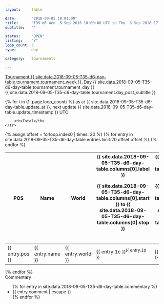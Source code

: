 ```yaml
---
layout: 	table

date: 		"2018-09-05 18:01:00"
title: 		"T35-d6 Wed  5 Sep 2018 18:00:00 UTC to Thu  6 Sep 2018 17:59:59 UTC"
subtitle: 	""

status:     "OPEN"
listing:    "Y"
loop_count: 3
type:       day

category: 	tournaments

---
```

<div class="table_header">
    <span class="table_title">
        <a href="{{ site.data.2018-09-05-T35-d6-day-table.tournament.week_results_table_url }}">
        Tournament {{ site.data.2018-09-05-T35-d6-day-table.tournament.tournament_week }}</a>, Day {{ site.data.2018-09-05-T35-d6-day-table.tournament.tournament_day }}
    </span><br>
    <span class="table_subtitle">
        {{ site.data.2018-09-05-T35-d6-day-table.tournament.day_post_subtitle }}
    </span>  
</div>

{% for i in (1..page.loop_count) %}
<span class="table_nextupdate">as at {{ site.data.2018-09-05-T35-d6-day-table.update_at }}, next update {{ site.data.2018-09-05-T35-d6-day-table.update_timestamp }} UTC</span> 
<table class="day_table">
  <colgroup>
    <col style="width:18px">
    <col style="width:55px">
    <col style="width:55px">
    <col style="width:12px">
    <col style="width:12px">
    <col style="width:12px">
    <col style="width:12px">
    <col style="width:12px">
    <col style="width:12px">
    <col style="width:12px">
    <col style="width:12px">
    <col style="width:12px">
    <col style="width:12px">
    <col style="width:12px">
    <col style="width:12px">
    <col style="width:12px">
    <col style="width:12px">
    <col style="width:12px">
    <col style="width:12px">
    <col style="width:12px">
    <col style="width:12px">
    <col style="width:12px">
    <col style="width:12px">
    <col style="width:12px">
    <col style="width:12px">
    <col style="width:12px">
    <col style="width:12px">
    <col style="width:18px">
  </colgroup>  
  <thead>
    <tr>
        <th>POS</th>
        <th class="AlignLeft">Name</th>
        <th class="AlignLeft">World</th>

<th><div class="label">{{ site.data.2018-09-05-T35-d6-day-table.columns[0].label }}<p class="onhover">{{ site.data.2018-09-05-T35-d6-day-table.columns[0].start }} to {{ site.data.2018-09-05-T35-d6-day-table.columns[0].stop }}</p></div>​</th>
<th><div class="label">{{ site.data.2018-09-05-T35-d6-day-table.columns[1].label }}<p class="onhover">{{ site.data.2018-09-05-T35-d6-day-table.columns[1].start }} to {{ site.data.2018-09-05-T35-d6-day-table.columns[1].stop }}</p></div>​</th>
<th><div class="label">{{ site.data.2018-09-05-T35-d6-day-table.columns[2].label }}<p class="onhover">{{ site.data.2018-09-05-T35-d6-day-table.columns[2].start }} to {{ site.data.2018-09-05-T35-d6-day-table.columns[2].stop }}</p></div>​</th>
<th><div class="label">{{ site.data.2018-09-05-T35-d6-day-table.columns[3].label }}<p class="onhover">{{ site.data.2018-09-05-T35-d6-day-table.columns[3].start }} to {{ site.data.2018-09-05-T35-d6-day-table.columns[3].stop }}</p></div>​</th>
<th><div class="label">{{ site.data.2018-09-05-T35-d6-day-table.columns[4].label }}<p class="onhover">{{ site.data.2018-09-05-T35-d6-day-table.columns[4].start }} to {{ site.data.2018-09-05-T35-d6-day-table.columns[4].stop }}</p></div>​</th>
<th><div class="label">{{ site.data.2018-09-05-T35-d6-day-table.columns[5].label }}<p class="onhover">{{ site.data.2018-09-05-T35-d6-day-table.columns[5].start }} to {{ site.data.2018-09-05-T35-d6-day-table.columns[5].stop }}</p></div>​</th>
<th><div class="label">{{ site.data.2018-09-05-T35-d6-day-table.columns[6].label }}<p class="onhover">{{ site.data.2018-09-05-T35-d6-day-table.columns[6].start }} to {{ site.data.2018-09-05-T35-d6-day-table.columns[6].stop }}</p></div>​</th>
<th><div class="label">{{ site.data.2018-09-05-T35-d6-day-table.columns[7].label }}<p class="onhover">{{ site.data.2018-09-05-T35-d6-day-table.columns[7].start }} to {{ site.data.2018-09-05-T35-d6-day-table.columns[7].stop }}</p></div>​</th>
<th><div class="label">{{ site.data.2018-09-05-T35-d6-day-table.columns[8].label }}<p class="onhover">{{ site.data.2018-09-05-T35-d6-day-table.columns[8].start }} to {{ site.data.2018-09-05-T35-d6-day-table.columns[8].stop }}</p></div>​</th>
<th><div class="label">{{ site.data.2018-09-05-T35-d6-day-table.columns[9].label }}<p class="onhover">{{ site.data.2018-09-05-T35-d6-day-table.columns[9].start }} to {{ site.data.2018-09-05-T35-d6-day-table.columns[9].stop }}</p></div>​</th>
<th><div class="label">{{ site.data.2018-09-05-T35-d6-day-table.columns[10].label }}<p class="onhover">{{ site.data.2018-09-05-T35-d6-day-table.columns[10].start }} to {{ site.data.2018-09-05-T35-d6-day-table.columns[10].stop }}</p></div>​</th>

<th><div class="label">{{ site.data.2018-09-05-T35-d6-day-table.columns[11].label }}<p class="onhover">{{ site.data.2018-09-05-T35-d6-day-table.columns[11].start }} to {{ site.data.2018-09-05-T35-d6-day-table.columns[11].stop }}</p></div>​</th>
<th><div class="label">{{ site.data.2018-09-05-T35-d6-day-table.columns[12].label }}<p class="onhover">{{ site.data.2018-09-05-T35-d6-day-table.columns[12].start }} to {{ site.data.2018-09-05-T35-d6-day-table.columns[12].stop }}</p></div>​</th>
<th><div class="label">{{ site.data.2018-09-05-T35-d6-day-table.columns[13].label }}<p class="onhover">{{ site.data.2018-09-05-T35-d6-day-table.columns[13].start }} to {{ site.data.2018-09-05-T35-d6-day-table.columns[13].stop }}</p></div>​</th>
<th><div class="label">{{ site.data.2018-09-05-T35-d6-day-table.columns[14].label }}<p class="onhover">{{ site.data.2018-09-05-T35-d6-day-table.columns[14].start }} to {{ site.data.2018-09-05-T35-d6-day-table.columns[14].stop }}</p></div>​</th>
<th><div class="label">{{ site.data.2018-09-05-T35-d6-day-table.columns[15].label }}<p class="onhover">{{ site.data.2018-09-05-T35-d6-day-table.columns[15].start }} to {{ site.data.2018-09-05-T35-d6-day-table.columns[15].stop }}</p></div>​</th>
<th><div class="label">{{ site.data.2018-09-05-T35-d6-day-table.columns[16].label }}<p class="onhover">{{ site.data.2018-09-05-T35-d6-day-table.columns[16].start }} to {{ site.data.2018-09-05-T35-d6-day-table.columns[16].stop }}</p></div>​</th>
<th><div class="label">{{ site.data.2018-09-05-T35-d6-day-table.columns[17].label }}<p class="onhover">{{ site.data.2018-09-05-T35-d6-day-table.columns[17].start }} to {{ site.data.2018-09-05-T35-d6-day-table.columns[17].stop }}</p></div>​</th>
<th><div class="label">{{ site.data.2018-09-05-T35-d6-day-table.columns[18].label }}<p class="onhover">{{ site.data.2018-09-05-T35-d6-day-table.columns[18].start }} to {{ site.data.2018-09-05-T35-d6-day-table.columns[18].stop }}</p></div>​</th>
<th><div class="label">{{ site.data.2018-09-05-T35-d6-day-table.columns[19].label }}<p class="onhover">{{ site.data.2018-09-05-T35-d6-day-table.columns[19].start }} to {{ site.data.2018-09-05-T35-d6-day-table.columns[19].stop }}</p></div>​</th>
<th><div class="label">{{ site.data.2018-09-05-T35-d6-day-table.columns[20].label }}<p class="onhover">{{ site.data.2018-09-05-T35-d6-day-table.columns[20].start }} to {{ site.data.2018-09-05-T35-d6-day-table.columns[20].stop }}</p></div>​</th>

<th><div class="label">{{ site.data.2018-09-05-T35-d6-day-table.columns[21].label }}<p class="onhover">{{ site.data.2018-09-05-T35-d6-day-table.columns[21].start }} to {{ site.data.2018-09-05-T35-d6-day-table.columns[21].stop }}</p></div>​</th>
<th><div class="label">{{ site.data.2018-09-05-T35-d6-day-table.columns[22].label }}<p class="onhover">{{ site.data.2018-09-05-T35-d6-day-table.columns[22].start }} to {{ site.data.2018-09-05-T35-d6-day-table.columns[22].stop }}</p></div>​</th>
<th><div class="label">{{ site.data.2018-09-05-T35-d6-day-table.columns[23].label }}<p class="onhover">{{ site.data.2018-09-05-T35-d6-day-table.columns[23].start }} to {{ site.data.2018-09-05-T35-d6-day-table.columns[23].stop }}</p></div>​</th>

        <th>Total</th>
    </tr>
  </thead>
  {% assign offset = forloop.index0 | times: 20 %}
<tbody>
{% for entry in site.data.2018-09-05-T35-d6-day-table.entries limit:20 offset:offset %}
  <tr>
    <td class="pl{{ entry.pos }}">{{ entry.pos }}</td>
    <td class="AlignLeft">{{ entry.name }}</td>
    <td class="AlignLeft">{{ entry.world }}</td>
    <td class="pl{{ entry.1p }}">{{ entry.1c }}<sup>{{ entry.1p }}</sup></td>
    <td class="pl{{ entry.2p }}">{{ entry.2c }}<sup>{{ entry.2p }}</sup></td>
    <td class="pl{{ entry.3p }}">{{ entry.3c }}<sup>{{ entry.3p }}</sup></td>
    <td class="pl{{ entry.4p }}">{{ entry.4c }}<sup>{{ entry.4p }}</sup></td>
    <td class="pl{{ entry.5p }}">{{ entry.5c }}<sup>{{ entry.5p }}</sup></td>
    <td class="pl{{ entry.6p }}">{{ entry.6c }}<sup>{{ entry.6p }}</sup></td>
    <td class="pl{{ entry.7p }}">{{ entry.7c }}<sup>{{ entry.7p }}</sup></td>
    <td class="pl{{ entry.8p }}">{{ entry.8c }}<sup>{{ entry.8p }}</sup></td>
    <td class="pl{{ entry.9p }}">{{ entry.9c }}<sup>{{ entry.9p }}</sup></td>
    <td class="pl{{ entry.10p }}">{{ entry.10c }}<sup>{{ entry.10p }}</sup></td>
    <td class="pl{{ entry.11p }}">{{ entry.11c }}<sup>{{ entry.11p }}</sup></td>
    <td class="pl{{ entry.12p }}">{{ entry.12c }}<sup>{{ entry.12p }}</sup></td>
    <td class="pl{{ entry.13p }}">{{ entry.13c }}<sup>{{ entry.13p }}</sup></td>
    <td class="pl{{ entry.14p }}">{{ entry.14c }}<sup>{{ entry.14p }}</sup></td>
    <td class="pl{{ entry.15p }}">{{ entry.15c }}<sup>{{ entry.15p }}</sup></td>
    <td class="pl{{ entry.16p }}">{{ entry.16c }}<sup>{{ entry.16p }}</sup></td>
    <td class="pl{{ entry.17p }}">{{ entry.17c }}<sup>{{ entry.17p }}</sup></td>
    <td class="pl{{ entry.18p }}">{{ entry.18c }}<sup>{{ entry.18p }}</sup></td>
    <td class="pl{{ entry.19p }}">{{ entry.19c }}<sup>{{ entry.19p }}</sup></td>
    <td class="pl{{ entry.20p }}">{{ entry.20c }}<sup>{{ entry.20p }}</sup></td>
    <td class="pl{{ entry.21p }}">{{ entry.21c }}<sup>{{ entry.21p }}</sup></td>
    <td class="pl{{ entry.22p }}">{{ entry.22c }}<sup>{{ entry.22p }}</sup></td>
    <td class="pl{{ entry.23p }}">{{ entry.23c }}<sup>{{ entry.23p }}</sup></td>
    <td class="pl{{ entry.24p }}">{{ entry.24c }}<sup>{{ entry.24p }}</sup></td>
    <td>{{ entry.total }}</td>
  </tr>
{% endfor %}  
</tbody>
</table>
<div class="leaderboard"></div>
{% endfor %}

<div class="commentary">
  <span class="commentary_title">Commentary</span>
  <ul>
    {% for entry in site.data.2018-09-05-T35-d6-day-table.commentary %}
    <li class="commentary_list">{{ entry.comment | escape }}</li>
    {% endfor %}
  </ul>
</div>




